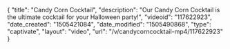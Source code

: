 {
    "title": "Candy Corn Cocktail",
    "description": "Our Candy Corn Cocktail is the ultimate cocktail for your Halloween party!",
    "videoid": "117622923",
    "date_created": "1505421084",
    "date_modified": "1505490868",
    "type": "captivate",
    "layout": "video",
    "url": "\/v\/candycorncocktail-mp4\/117622923"
}